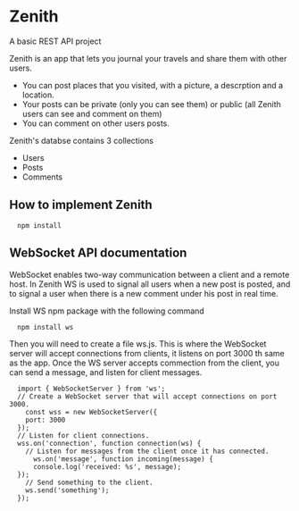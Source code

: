 # Zenith
A basic REST API project

Zenith is an app that lets you journal your travels and share them with other users.

 -  You can post places that you visited, with a picture, a descrption and a location.
 -  Your posts can be private (only you can see them) or public (all Zenith users can see and comment on them)
 -  You can comment on other users posts.
 
Zenith's databse contains 3 collections

 - Users
 - Posts
 - Comments
    
## How to implement Zenith
    
      npm install

## WebSocket API documentation

WebSocket enables two-way communication between a client and a remote host. In Zenith WS is used to signal all users when a new post is posted, and to signal a user when there is a new comment under his post in real time.

Install WS npm package with the following command

      npm install ws
      
Then you will need to create a file ws.js. This is where the WebSocket server will accept connections from clients, it listens on port 3000 th same as the app. Once the WS server accepts commection from the client, you can send a message, and listen for client messages.
 
 
      import { WebSocketServer } from 'ws';
      // Create a WebSocket server that will accept connections on port 3000.
        const wss = new WebSocketServer({
        port: 3000
      });
      // Listen for client connections.
      wss.on('connection', function connection(ws) {
        // Listen for messages from the client once it has connected.
          ws.on('message', function incoming(message) {
          console.log('received: %s', message);
      });
        // Send something to the client.
        ws.send('something');
      });
